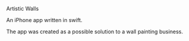 Artistic Walls

An iPhone app written in swift. 

The app was created as a possible solution to a wall painting business.
